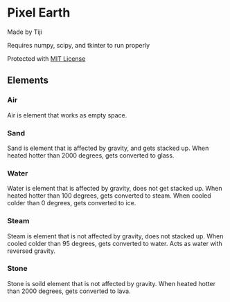 # Pixel Earth

Made by Tiji

Requires numpy, scipy, and tkinter to run properly

Protected with [MIT License](LICENSE)

## Elements

### Air

Air is element that works as empty space.

### Sand

Sand is element that is affected by gravity, and gets stacked up. When heated hotter than 2000 degrees, gets converted to glass.

### Water

Water is element that is affected by gravity, does not get stacked up. When heated hotter than 100 degrees, gets converted to steam. When cooled colder than 0 degrees, gets converted to ice.

### Steam

Steam is element that is not affected by gravity, does not stacked up. When cooled colder than 95 degrees, gets converted to water. Acts as water with reversed gravity.

### Stone

Stone is soild element that is not affected by gravity. When heated hotter than 2000 degrees, gets converted to lava.